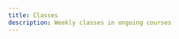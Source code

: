 ```yaml
---
title: Classes
description: Weekly classes in ongoing courses
---
```


<script setup>
import { defineClientComponent } from 'vitepress'
import { useHash } from '../use/useHash.js'


const ClassList = defineClientComponent(() => import('./ClassList.vue'))
const ClassPage = defineClientComponent(() => import('./ClassPage.vue'))
const ClassSchedule = defineClientComponent(() => import('./ClassSchedule.vue'))


const hash = useHash()
</script>

<ClassList v-if="!hash"  />

<ClassSchedule v-if="!hash" />

<ClassPage />
